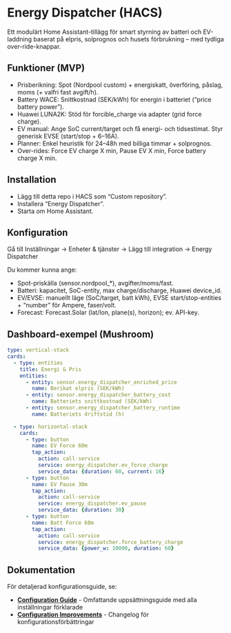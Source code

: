 # Energy Dispatcher (HACS)

Ett modulärt Home Assistant-tillägg för smart styrning av batteri och EV-laddning baserat på elpris, solprognos och husets förbrukning – med tydliga over-ride-knappar.

## Funktioner (MVP)
- Prisberikning: Spot (Nordpool custom) + energiskatt, överföring, påslag, moms (+ valfri fast avgift/h).
- Battery WACE: Snittkostnad (SEK/kWh) för energin i batteriet (“price battery power”).
- Huawei LUNA2K: Stöd för forcible_charge via adapter (grid force charge).
- EV manual: Ange SoC current/target och få energi- och tidsestimat. Styr generisk EVSE (start/stop + 6–16A).
- Planner: Enkel heuristik för 24–48h med billiga timmar + solprognos.
- Over-rides: Force EV charge X min, Pause EV X min, Force battery charge X min.

## Installation
- Lägg till detta repo i HACS som “Custom repository”.
- Installera “Energy Dispatcher”.
- Starta om Home Assistant.

## Konfiguration
Gå till Inställningar → Enheter & tjänster → Lägg till integration → Energy Dispatcher

Du kommer kunna ange:
- Spot-priskälla (sensor.nordpool_*), avgifter/moms/fast.
- Batteri: kapacitet, SoC-entity, max charge/discharge, Huawei device_id.
- EV/EVSE: manuellt läge (SoC/target, batt kWh), EVSE start/stop-entities + “number” för Ampere, faser/volt.
- Forecast: Forecast.Solar (lat/lon, plane(s), horizon); ev. API-key.

## Dashboard-exempel (Mushroom)
```yaml
type: vertical-stack
cards:
  - type: entities
    title: Energi & Pris
    entities:
      - entity: sensor.energy_dispatcher_enriched_price
        name: Berikat elpris (SEK/kWh)
      - entity: sensor.energy_dispatcher_battery_cost
        name: Batteriets snittkostnad (SEK/kWh)
      - entity: sensor.energy_dispatcher_battery_runtime
        name: Batteriets driftstid (h)

  - type: horizontal-stack
    cards:
      - type: button
        name: EV Force 60m
        tap_action:
          action: call-service
          service: energy_dispatcher.ev_force_charge
          service_data: {duration: 60, current: 16}
      - type: button
        name: EV Pause 30m
        tap_action:
          action: call-service
          service: energy_dispatcher.ev_pause
          service_data: {duration: 30}
      - type: button
        name: Batt Force 60m
        tap_action:
          action: call-service
          service: energy_dispatcher.force_battery_charge
          service_data: {power_w: 10000, duration: 60}
```

## Dokumentation

För detaljerad konfigurationsguide, se:
- **[Configuration Guide](docs/configuration.md)** - Omfattande uppsättningsguide med alla inställningar förklarade
- **[Configuration Improvements](docs/CHANGELOG_CONFIG_IMPROVEMENTS.md)** - Changelog för konfigurationsförbättringar
